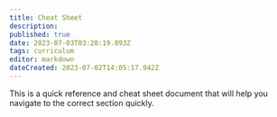 ```yaml
---
title: Cheat Sheet
description: 
published: true
date: 2023-07-03T03:28:19.893Z
tags: curriculum
editor: markdown
dateCreated: 2023-07-02T14:05:17.942Z
---
```



This is a quick reference and cheat sheet document that will help you navigate to the correct section quickly.

